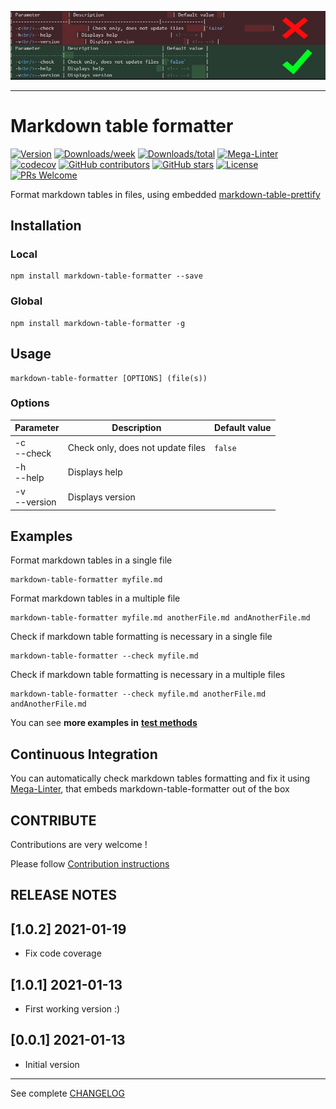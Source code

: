 <!-- markdownlint-disable MD033,MD041 -->

[![Banner](https://raw.githubusercontent.com/nvuillam/markdown-table-formatter/master/docs/assets/images/banner.jpg)](https://github.com/nvuillam/markdown-table-formatter#readme)

---

# Markdown table formatter

[![Version](https://img.shields.io/npm/v/markdown-table-formatter.svg)](https://npmjs.org/package/markdown-table-formatter)
[![Downloads/week](https://img.shields.io/npm/dw/markdown-table-formatter.svg)](https://npmjs.org/package/markdown-table-formatter)
[![Downloads/total](https://img.shields.io/npm/dt/markdown-table-formatter.svg)](https://npmjs.org/package/markdown-table-formatter)
[![Mega-Linter](https://github.com/nvuillam/markdown-table-formatter/workflows/Mega-Linter/badge.svg)](https://github.com/nvuillam/mega-linter#readme)
[![codecov](https://codecov.io/gh/nvuillam/markdown-table-formatter/branch/master/graph/badge.svg)](https://codecov.io/gh/nvuillam/markdown-table-formatter)
[![GitHub contributors](https://img.shields.io/github/contributors/nvuillam/markdown-table-formatter.svg)](https://gitHub.com/nvuillam/markdown-table-formatter/graphs/contributors/)
[![GitHub stars](https://img.shields.io/github/stars/nvuillam/markdown-table-formatter?label=Star&maxAge=2592000)](https://GitHub.com/nvuillam/markdown-table-formatter/stargazers/)
[![License](https://img.shields.io/npm/l/markdown-table-formatter.svg)](https://github.com/nvuillam/markdown-table-formatter/blob/master/LICENSE)
[![PRs Welcome](https://img.shields.io/badge/PRs-welcome-brightgreen.svg?style=flat-square)](http://makeapullrequest.com)

Format markdown tables in files, using embedded [markdown-table-prettify](https://www.npmjs.com/package/markdown-table-prettify)

## Installation

### Local

```shell
npm install markdown-table-formatter --save
```

### Global

```shell
npm install markdown-table-formatter -g
```

## Usage

```shell
markdown-table-formatter [OPTIONS] (file(s))
```

### Options

| Parameter        | Description                       | Default value |
|------------------|-----------------------------------|---------------|
| -c<br/>--check   | Check only, does not update files | `false`       |
| -h<br/>--help    | Displays help                     | <!-- -->      |
| -v<br/>--version | Displays version                  | <!-- -->      |

## Examples

Format markdown tables in a single file

```shell
markdown-table-formatter myfile.md
```

Format markdown tables in a multiple file

```shell
markdown-table-formatter myfile.md anotherFile.md andAnotherFile.md
```

Check if markdown table formatting is necessary in a single file

```shell
markdown-table-formatter --check myfile.md
```

Check if markdown table formatting is necessary in a multiple files

```shell
markdown-table-formatter --check myfile.md anotherFile.md andAnotherFile.md
```

You can see **more examples in** [**test methods**](https://github.com/nvuillam/markdown-table-formatter/blob/master/test/markdown-table-formatter.test.js)

## Continuous Integration

You can automatically check markdown tables formatting and fix it using [Mega-Linter](https://github.com/nvuillam/mega-linter/), that embeds markdown-table-formatter out of the box

## CONTRIBUTE

Contributions are very welcome !

Please follow [Contribution instructions](https://github.com/nvuillam/markdown-table-formatter/blob/master/CONTRIBUTING.md)

## RELEASE NOTES

## [1.0.2] 2021-01-19

- Fix code coverage

## [1.0.1] 2021-01-13

- First working version :)

## [0.0.1] 2021-01-13

- Initial version

____

See complete [CHANGELOG](https://github.com/nvuillam/markdown-table-formatter/blob/master/CHANGELOG.md)
